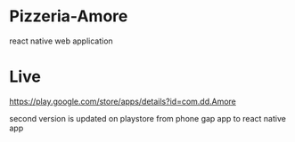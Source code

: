 # Pizzeria-Amore
react native web application

# Live 

https://play.google.com/store/apps/details?id=com.dd.Amore

second version is updated on playstore from phone gap app to react native app

